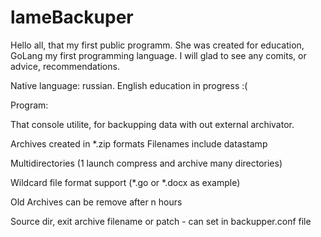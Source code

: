 # lameBackuper
Hello all, that my first public programm. She was created for education, GoLang my first programming language.
I will glad to see any comits, or advice, recommendations.

Native language: russian.
English education in progress :(

Program:

That console utilite, for backupping data with out external archivator.

Archives created in *.zip formats Filenames include datastamp

Multidirectories (1 launch compress and archive many directories)

Wildcard file format support (*.go or *.docx as example)

Old Archives can be remove after n hours

Source dir, exit archive filename or patch - can set in backupper.conf file



